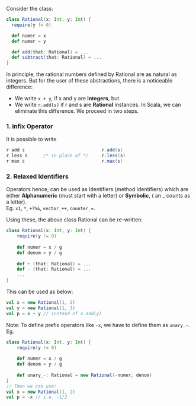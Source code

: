 Consider the class:
```scala
class Rational(x: Int, y: Int) {
  require(y != 0)

  def numer = x
  def numer = y

  def add(that: Rational) = ...
  def subtract(that: Rational) = ...
}
```

In principle, the rational numbers defined by Rational are as natural as integers. But for the user of these abstractions, there is a noticeable difference:
* We write `x + y`, if x and y are **integers**, but
* We write `r.add(s)` if r and s are **Rational** instances.
In Scala, we can eliminate this difference. We proceed in two steps.

### 1. infix Operator
It is possible to write
```scala
r add s                             r.add(s)
r less s      /* in place of */     r.less(s)
r max s                             r.max(s)
```

### 2. Relaxed Identifiers
Operators hence, can be used as Identifiers (method identifiers) which are either **Alphanumeric** (must start with a letter) or **Symbolic**, ( an _ counts as a letter). <br/>
Eg. `x1`, `*`, `+?%&`, `vector_++`, `counter_=`.

Using these, the above class Rational can be re-written:
```scala
class Rational(x: Int, y: Int) {
    require(y != 0)
    
    def numer = x / g
    def denom = y / g
    
    def + (that: Rational) = ...
    def - (that: Rational) = ...
    ...
}
```
This can be used as below:
```scala
val x = new Rational(1, 2)
val y = new Rational(1, 3)
val p = x + y // instead of x.add(y)
```

Note: To define prefix operators like `-x`, we have to define them as `unary_-`.
Eg. 
```scala
class Rational(x: Int, y: Int) {
    require(y != 0)
    
    def numer = x / g
    def denom = y / g
    
    def unary_-: Rational = new Rational(-numer, denom)
}
// Then we can use:
val x = new Rational(1, 2)
val p = -x // i.e. -1/2
```